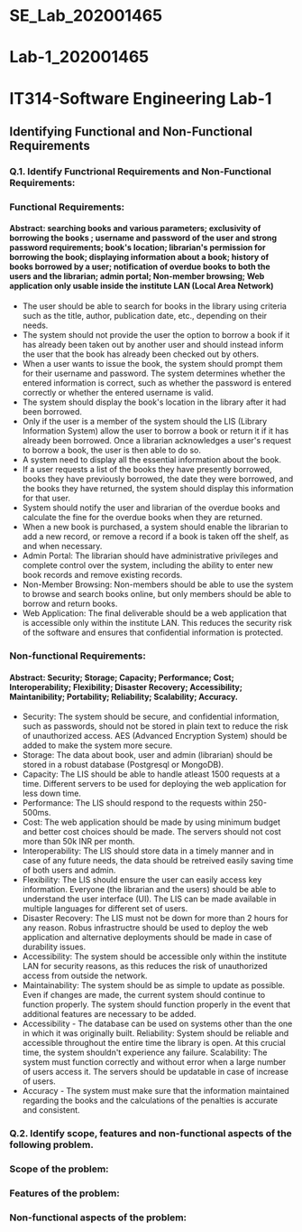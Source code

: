 # SE_Lab_202001465

# Lab-1_202001465

# IT314-Software Engineering Lab-1

## Identifying Functional and Non-Functional Requirements

### Q.1. Identify Functrional Requirements and Non-Functional Requirements:

### Functional Requirements:

#### Abstract: searching books and various parameters; exclusivity of borrowing the books ; username and password of the user and strong password requirements; book's location; librarian's permission for borrowing the book; displaying information about a book; history of books borrowed by a user; notification of overdue books to both the users and the librarian; admin portal; Non-member browsing; Web application only usable inside the institute LAN (Local Area Network)

- The user should be able to search for books in the library using criteria such as the title, author, publication date, etc., depending on their needs.
- The system should not provide the user the option to borrow a book if it has already been taken out by another user and should instead inform the user that the book has already been checked out by others.
- When a user wants to issue the book, the system should prompt them for their username and password. The system determines whether the entered information is correct, such as whether the password is entered correctly or whether the entered username is valid.
- The system should display the book's location in the library after it had been borrowed.
- Only if the user is a member of the system should the LIS (Library Information System) allow the user to borrow a book or return it if it has already been borrowed. Once a librarian acknowledges a user's request to borrow a book, the user is then able to do so.
- A system need to display all the essential information about the book.
- If a user requests a list of the books they have presently borrowed, books they have previously borrowed, the date they were borrowed, and the books they have returned, the system should display this information for that user.
- System should notify the user and librarian of the overdue books and calculate the fine for the overdue books when they are returned.
- When a new book is purchased, a system should enable the librarian to add a new record, or remove a record if a book is taken off the shelf, as and when necessary. 
- Admin Portal: The librarian should have administrative privileges and complete control over the system, including the ability to enter new book records and remove existing records.
- Non-Member Browsing: Non-members should be able to use the system to browse and search books online, but only members should be able to borrow and return books.
- Web Application: The final deliverable should be a web application that is accessible only within the institute LAN. This reduces the security risk of the software and ensures that confidential information is protected.

### Non-functional Requirements:
#### Abstract: Security; Storage; Capacity; Performance; Cost; Interoperability; Flexibility; Disaster Recovery; Accessibility; Maintanibility; Portability; Reliability; Scalability; Accuracy.

- Security:  The system should be secure, and confidential information, such as passwords, should not be stored in plain text to reduce the risk of unauthorized access. AES (Advanced Encryption System) should be added to make the system more secure.
- Storage: The data about book, user and admin (librarian) should be stored in a robust database (Postgresql or MongoDB).
- Capacity: The LIS should be able to handle atleast 1500 requests at a time. Different servers to be used for deploying the web application for less down time. 
- Performance: The LIS should respond to the requests within 250-500ms. 
- Cost: The web application should be made by using minimum budget and better cost choices should be made. The servers should not cost more than 50k INR per month.
- Interoperability: The LIS should store data in a timely manner and in case of any future needs, the data should be retreived easily saving time of both users and admin.
- Flexibility: The LIS should ensure the user can easily access key information. Everyone (the librarian and the users) should be able to understand the user interface (UI). The LIS can be made available in multiple languages for different set of users.
- Disaster Recovery: The LIS must not be down for more than 2 hours for any reason. Robus infrastructre should be used to deploy the web application and alternative deployments should be made in case of durability issues.
- Accessibility: The system should be accessible only within the institute LAN for security reasons, as this reduces the risk of unauthorized access from outside the network.
- Maintainability: The system should be as simple to update as possible. Even if changes are made, the current system should continue to function properly. The system should function properly in the event that additional features are necessary to be added.
- Accessibility - The database can be used on systems other than the one in which it was originally built.
Reliability: System should be reliable and accessible throughout the entire time the library is open. At this crucial time, the system shouldn't experience any failure.
Scalability: The system must function correctly and without error when a large number of users access it. The servers should be updatable in case of increase of users.
- Accuracy - The system must make sure that the information maintained regarding the books and the calculations of the penalties is accurate and consistent.

### Q.2. Identify scope, features and non-functional aspects of the following problem.

### Scope of the problem:

### Features of the problem:

### Non-functional aspects of the problem:
